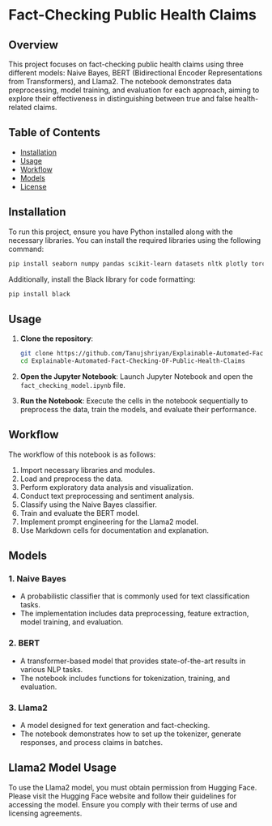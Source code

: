 # Fact-Checking Public Health Claims

## Overview
This project focuses on fact-checking public health claims using three different models: Naive Bayes, BERT (Bidirectional Encoder Representations from Transformers), and Llama2. The notebook demonstrates data preprocessing, model training, and evaluation for each approach, aiming to explore their effectiveness in distinguishing between true and false health-related claims.

## Table of Contents
- [Installation](#installation)
- [Usage](#usage)
- [Workflow](#workflow)
- [Models](#models)
- [License](#license)

## Installation
To run this project, ensure you have Python installed along with the necessary libraries. You can install the required libraries using the following command:

```bash
pip install seaborn numpy pandas scikit-learn datasets nltk plotly torch vaderSentiment transformers wordcloud bitsandbytes accelerate rouge_score bert_score evaluate
```

Additionally, install the Black library for code formatting:

```bash
pip install black
```


## Usage
1. **Clone the repository**:
   ```bash
   git clone https://github.com/Tanujshriyan/Explainable-Automated-Fact-Checking-OF-Public-Health-Claims.git
   cd Explainable-Automated-Fact-Checking-OF-Public-Health-Claims
   ```

2. **Open the Jupyter Notebook**:
   Launch Jupyter Notebook and open the `fact_checking_model.ipynb` file.

3. **Run the Notebook**:
   Execute the cells in the notebook sequentially to preprocess the data, train the models, and evaluate their performance.

## Workflow
The workflow of this notebook is as follows:
1. Import necessary libraries and modules.
2. Load and preprocess the data.
3. Perform exploratory data analysis and visualization.
4. Conduct text preprocessing and sentiment analysis.
5. Classify using the Naive Bayes classifier.
6. Train and evaluate the BERT model.
7. Implement prompt engineering for the Llama2 model.
8. Use Markdown cells for documentation and explanation.

## Models
### 1. Naive Bayes
- A probabilistic classifier that is commonly used for text classification tasks.
- The implementation includes data preprocessing, feature extraction, model training, and evaluation.

### 2. BERT
- A transformer-based model that provides state-of-the-art results in various NLP tasks.
- The notebook includes functions for tokenization, training, and evaluation.

### 3. Llama2
- A model designed for text generation and fact-checking.
- The notebook demonstrates how to set up the tokenizer, generate responses, and process claims in batches.

## Llama2 Model Usage
To use the Llama2 model, you must obtain permission from Hugging Face. Please visit the Hugging Face website and follow their guidelines for accessing the model. Ensure you comply with their terms of use and licensing agreements.
